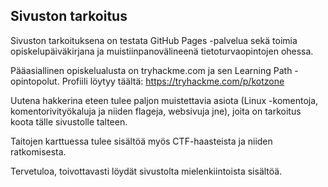 ## Sivuston tarkoitus
Sivuston tarkoituksena on testata GitHub Pages -palvelua sekä toimia opiskelupäiväkirjana ja muistiinpanovälineenä tietoturvaopintojen ohessa.

Pääasiallinen opiskelualusta on tryhackme.com ja sen Learning Path -opintopolut. Profiili löytyy täältä: https://tryhackme.com/p/kotzone

Uutena hakkerina eteen tulee paljon muistettavia asiota (Linux -komentoja, komentorivityökaluja ja niiden flageja, websivuja jne), joita on tarkoitus koota tälle sivustolle talteen.

Taitojen karttuessa tulee sisältöä myös CTF-haasteista ja niiden ratkomisesta.

Tervetuloa, toivottavasti löydät sivustolta mielenkiintoista sisältöä.
